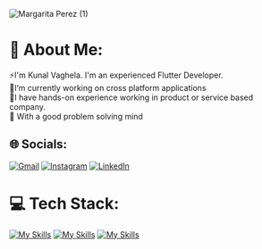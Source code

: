 ![Margarita Perez (1)](https://github.com/Kunal645/Kunal645/assets/89443555/90f2501e-db85-4ef3-9e87-959857cad50c)

# :dizzy: About Me:
:zap:I'm Kunal Vaghela. I'm an experienced Flutter Developer.<br> :telescope:I’m currently working on cross platform applications<br>:dancers:I have hands-on experience working in product or service based company.<br>:seedling: With a good problem solving mind
## :globe_with_meridians: Socials:
[![Gmail](https://img.shields.io/badge/Gmail-red?logo=Gmail&logoColor=white)](https://mail.google.com/mail/?fs=1&su=Subject%20&to=kunalvagh45%40gmail.com&view=cm)
 [![Instagram](https://img.shields.io/badge/Instagram-%23E4405F.svg?logo=Instagram&logoColor=white)](https://instagram.com/kunal_vagh_645) [![LinkedIn](https://img.shields.io/badge/LinkedIn-%230077B5.svg?logo=linkedin&logoColor=white)](www.linkedin.com/in/kunal-vagh)
# :computer: Tech Stack:
[![My Skills](https://skillicons.dev/icons?i=flutter,dart,androidstudio,vscode,firebase&theme=dark)](https://skillicons.dev)    [![My Skills](https://skillicons.dev/icons?i=html,css,js,bootstrap,git,github&theme=dark)](https://skillicons.dev)    [![My Skills](https://skillicons.dev/icons?i=figma,ps,ai&theme=dark)](https://skillicons.dev)
